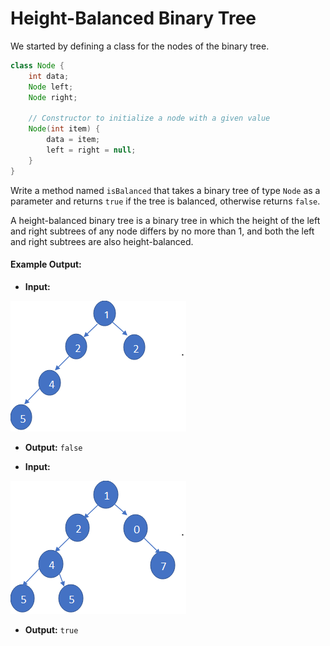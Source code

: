 # Height-Balanced Binary Tree

We started by defining a class for the nodes of the binary tree.
```java
class Node {
    int data;
    Node left;
    Node right;

    // Constructor to initialize a node with a given value
    Node(int item) {
        data = item;
        left = right = null;
    }
}
```
Write a method named `isBalanced` that takes a binary tree of type `Node` as a parameter and returns `true` if the tree is balanced, otherwise returns `false`.

A height-balanced binary tree is a binary tree in which the height of the left and right subtrees of any node differs by no more than 1, and both the left and right subtrees are also height-balanced.

#### Example Output:

- **Input:**

 ![Input1](./Input1.png)

- **Output:** `false`

- **Input:**

 ![Input2](./Input2.png)
 
- **Output:** `true`
